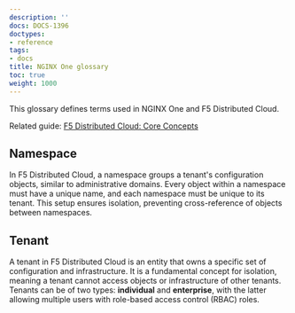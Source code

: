 ```yaml
---
description: ''
docs: DOCS-1396
doctypes:
- reference
tags:
- docs
title: NGINX One glossary
toc: true
weight: 1000
---
```


This glossary defines terms used in NGINX One and F5 Distributed Cloud.

<i class="fas fa-book"></i> Related guide: [F5 Distributed Cloud: Core Concepts](https://docs.cloud.f5.com/docs/ves-concepts/core-concepts)

## Namespace

In F5 Distributed Cloud, a namespace groups a tenant's configuration objects, similar to administrative domains. Every object within a namespace must have a unique name, and each namespace must be unique to its tenant. This setup ensures isolation, preventing cross-reference of objects between namespaces.

## Tenant
A tenant in F5 Distributed Cloud is an entity that owns a specific set of configuration and infrastructure. It is a fundamental concept for isolation, meaning a tenant cannot access objects or infrastructure of other tenants. Tenants can be of two types: **individual** and **enterprise**, with the latter allowing multiple users with role-based access control (RBAC) roles.

